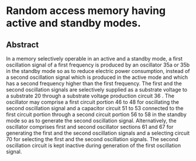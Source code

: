 # Random access memory having active and standby modes.

## Abstract
In a memory selectively operable in an active and a standby mode, a first oscillation signal of a first frequency is produced by an oscillator 35a or 35b in the standby mode so as to reduce electric power consumption, instead of a second oscillation signal which is produced in the active mode and which has a second frequency higher than the first frequency. The first and the second oscillation signals are selectively supplied as a substrate voltage to a substrate 20 through a substrate voltage production circuit 36 . The oscillator may comprise a first circuit portion 46 to 48 for oscillating the second oscillation signal and a capacitor circuit 51 to 53 connected to the first circuit portion through a second circuit portion 56 to 58 in the standby mode so as to generate the second oscillation signal. Alternatively, the oscillator comprises first and second oscillator sections 61 and 67 for generating the first and the second oscillation signals and a selecting circuit 70 for selecting the first and the second oscillation signals. The second oscillation circuit is kept inactive during generation of the first oscillation signal.
